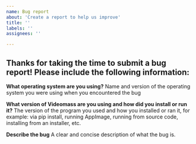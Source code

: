 ```yaml
---
name: Bug report
about: 'Create a report to help us improve'
title: ''
labels: ''
assignees: ''

---
```


## Thanks for taking the time to submit a bug report! Please include the following information:

**What operating system are you using?**
Name and version of the operating system you were using when you encountered the bug

**What version of Videomass are you using and how did you install or run it?**
The version of the program you used and how you installed or ran it, for example: via pip install, running AppImage, running from source code, installing from an installer, etc.

**Describe the bug**
A clear and concise description of what the bug is.
